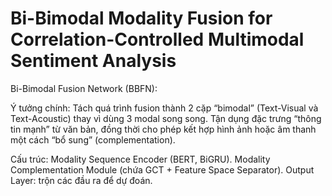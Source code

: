 # Bi-Bimodal Modality Fusion for Correlation-Controlled Multimodal Sentiment Analysis

Bi-Bimodal Fusion Network (BBFN):

Ý tưởng chính:
Tách quá trình fusion thành 2 cặp “bimodal” (Text-Visual và Text-Acoustic) thay vì dùng 3 modal song song.
Tận dụng đặc trưng “thông tin mạnh” từ văn bản, đồng thời cho phép kết hợp hình ảnh hoặc âm thanh một cách “bổ sung” (complementation).

Cấu trúc:
Modality Sequence Encoder (BERT, BiGRU).
Modality Complementation Module (chứa GCT + Feature Space Separator).
Output Layer: trộn các đầu ra để dự đoán.
